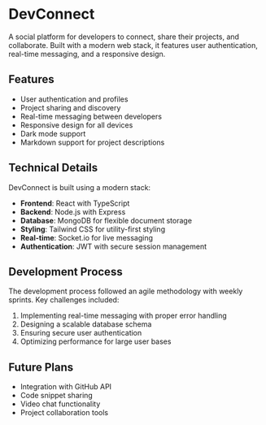 # DevConnect

A social platform for developers to connect, share their projects, and collaborate. Built with a modern web stack, it features user authentication, real-time messaging, and a responsive design.

## Features

- User authentication and profiles
- Project sharing and discovery
- Real-time messaging between developers
- Responsive design for all devices
- Dark mode support
- Markdown support for project descriptions

## Technical Details

DevConnect is built using a modern stack:

- **Frontend**: React with TypeScript
- **Backend**: Node.js with Express
- **Database**: MongoDB for flexible document storage
- **Styling**: Tailwind CSS for utility-first styling
- **Real-time**: Socket.io for live messaging
- **Authentication**: JWT with secure session management

## Development Process

The development process followed an agile methodology with weekly sprints. Key challenges included:

1. Implementing real-time messaging with proper error handling
2. Designing a scalable database schema
3. Ensuring secure user authentication
4. Optimizing performance for large user bases

## Future Plans

- Integration with GitHub API
- Code snippet sharing
- Video chat functionality
- Project collaboration tools